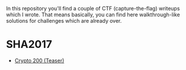 In this repository you'll find a couple of CTF (capture-the-flag) writeups which I wrote.
That means basically, you can find here walkthrough-like solutions for challenges which are already over.

# SHA2017

* [Crypto 200 (Teaser)](sha2017/sha2017teaser_crypto200.md)